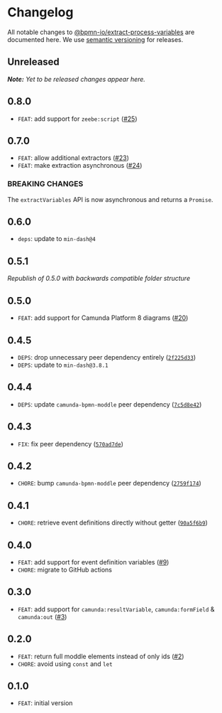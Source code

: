 # Changelog

All notable changes to [@bpmn-io/extract-process-variables](https://github.com/bpmn-io/extract-process-variables) are documented here. We use [semantic versioning](http://semver.org/) for releases.

## Unreleased

___Note:__ Yet to be released changes appear here._

## 0.8.0

* `FEAT`: add support for `zeebe:script` ([#25](https://github.com/bpmn-io/extract-process-variables/issues/25))

## 0.7.0

* `FEAT`: allow additional extractors ([#23](https://github.com/bpmn-io/extract-process-variables/pull/23))
* `FEAT`: make extraction asynchronous ([#24](https://github.com/bpmn-io/extract-process-variables/pull/24))

### BREAKING CHANGES

The `extractVariables` API is now asynchronous and returns a `Promise`.

## 0.6.0

* `deps`: update to `min-dash@4`

## 0.5.1

_Republish of 0.5.0 with backwards compatible folder structure_

## 0.5.0

* `FEAT`: add support for Camunda Platform 8 diagrams ([#20](https://github.com/bpmn-io/extract-process-variables/pull/20))

## 0.4.5

* `DEPS`: drop unnecessary peer dependency entirely ([`2f225d33`](https://github.com/bpmn-io/extract-process-variables/commit/2f225d33b5b5ddf8c29f46d71d13986d4e710e08))
* `DEPS`: update to `min-dash@3.8.1`

## 0.4.4

* `DEPS`: update `camunda-bpmn-moddle` peer dependency ([`7c5d8e42`](https://github.com/bpmn-io/extract-process-variables/commit/7c5d8e4220764b1a7312b76b5128bfe3442387fc2))

## 0.4.3

* `FIX`: fix peer dependency ([`570ad7de`](https://github.com/bpmn-io/extract-process-variables/commit/570ad7de08b6d6f9a503628e8cc9f08e10d6b4e2))

## 0.4.2

* `CHORE`: bump `camunda-bpmn-moddle` peer dependency ([`2759f174`](https://github.com/bpmn-io/extract-process-variables/commit/2759f174c2790b93dd98e1688337000dbb61c61c))

## 0.4.1

* `CHORE`: retrieve event definitions directly without getter ([`90a5f6b9`](https://github.com/bpmn-io/extract-process-variables/commit/90a5f6b99d0ef9a79705b4b487d307e2667b38d4))

## 0.4.0

* `FEAT`: add support for event definition variables ([#9](https://github.com/bpmn-io/extract-process-variables/issues/9))
* `CHORE`: migrate to GitHub actions

## 0.3.0

* `FEAT`: add support for `camunda:resultVariable`, `camunda:formField` & `camunda:out` ([#3](https://github.com/bpmn-io/extract-process-variables/issues/3))

## 0.2.0

* `FEAT`: return full moddle elements instead of only ids ([#2](https://github.com/bpmn-io/extract-process-variables/pull/2))
* `CHORE`: avoid using `const` and `let`

## 0.1.0

* `FEAT`: initial version